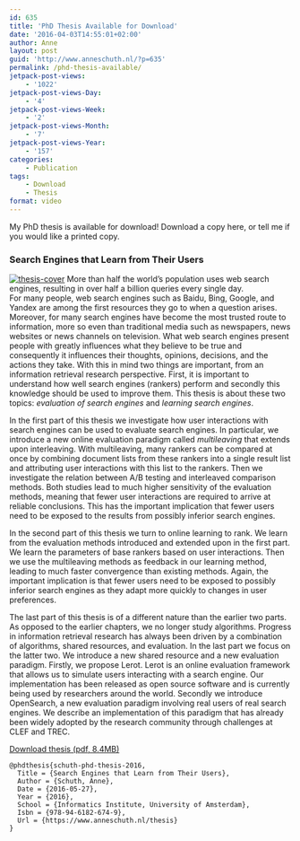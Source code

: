 ```yaml
---
id: 635
title: 'PhD Thesis Available for Download'
date: '2016-04-03T14:55:01+02:00'
author: Anne
layout: post
guid: 'http://www.anneschuth.nl/?p=635'
permalink: /phd-thesis-available/
jetpack-post-views:
    - '1022'
jetpack-post-views-Day:
    - '4'
jetpack-post-views-Week:
    - '2'
jetpack-post-views-Month:
    - '7'
jetpack-post-views-Year:
    - '157'
categories:
    - Publication
tags:
    - Download
    - Thesis
format: video
---
```


My PhD thesis is available for download! Download a copy here, or tell me if you would like a printed copy.

### Search Engines that Learn from Their Users

[![thesis-cover](https://i0.wp.com/www.anneschuth.nl/wp-content/uploads/thesis-cover.png?resize=150%2C212&ssl=1)](/thesis) More than half the world’s population uses web search engines, resulting in over half a billion queries every single day.  
For many people, web search engines such as Baidu, Bing, Google, and Yandex are among the first resources they go to when a question arises. Moreover, for many search engines have become the most trusted route to information, more so even than traditional media such as newspapers, news websites or news channels on television. <span class="s1">What web search engines present people with greatly influences what they believe to be true and consequently it influences their thoughts, opinions, decisions, and the actions they take. With this in mind two things are important, from an information retrieval research perspective. First, it is important to understand how well search engines (rankers) perform and secondly this knowledge should be used to improve them. </span><span class="s1">This thesis is about these two topics: *evaluation of search engines* and *learning search engines*. </span>

<span class="s1">In the first part of this thesis we investigate how user interactions with search engines can be used to evaluate search engines. In particular, we introduce a new online evaluation paradigm called *multileaving* that extends upon interleaving. With multileaving, many rankers can be compared at once by combining document lists from these rankers into a single result list and attributing user interactions with this list to the rankers. Then we investigate the relation between A/B testing and interleaved comparison methods. </span><span class="s1">Both studies lead to much higher sensitivity of the evaluation methods, meaning that fewer user interactions are required to arrive at reliable conclusions. This has the important implication that fewer users need to be exposed to the results from possibly inferior search engines.</span>

<span class="s1">In the second part of this thesis we turn to online learning to rank. We learn from the evaluation methods introduced and extended upon in the first part. We learn the parameters of base rankers based on user interactions. Then we use the multileaving methods as feedback in our learning method, leading to much faster convergence than existing methods. </span><span class="s1">Again, the important implication is that fewer users need to be exposed to possibly inferior search engines as they adapt more quickly to changes in user preferences.</span>

<span class="s1">The last part of this thesis is of a different nature than the earlier two parts. As opposed to the earlier chapters, we no longer study algorithms. Progress in information retrieval research has always been driven by a combination of algorithms, shared resources, and evaluation. In the last part we focus on the latter two. We introduce a new shared resource and a new evaluation paradigm. Firstly, we propose Lerot. Lerot is an online evaluation framework that allows us to simulate users interacting with a search engine. Our implementation has been released as open source software and is currently being used by researchers around the world. Secondly we introduce OpenSearch, a new evaluation paradigm involving real users of real search engines. We describe an implementation of this paradigm that has already been widely adopted by the research community through challenges at CLEF and TREC.</span>

[Download thesis (pdf, 8.4MB)](/thesis)

```
@phdthesis{schuth-phd-thesis-2016,
  Title = {Search Engines that Learn from Their Users}, 
  Author = {Schuth, Anne},
  Date = {2016-05-27},
  Year = {2016}, 
  School = {Informatics Institute, University of Amsterdam},
  Isbn = {978-94-6182-674-9},
  Url = {https://www.anneschuth.nl/thesis}
}
```